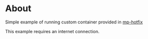 # About

Simple example of running custom container provided in [mp-hotfix](../mp-hotfix/)

This example requires an internet connection.
